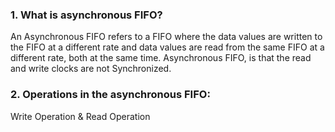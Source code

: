 ### 1. What is asynchronous  FIFO?
An Asynchronous FIFO refers to a FIFO where the data values are written to the FIFO at a different rate and data values are read from the same FIFO at a different rate, both at the same time. Asynchronous FIFO, is that the read and write clocks are not Synchronized.

### 2. Operations in the asynchronous FIFO:
Write Operation & Read Operation
